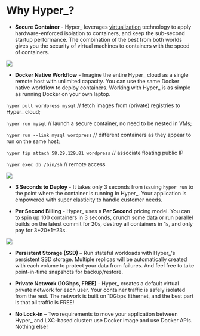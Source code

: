 # Why Hyper\_?

- **Secure Container** - Hyper\_ leverages [virtualization](github.com/hyperhq/hyper) technology to apply hardware-enforced isolation to containers, and keep the sub-second startup performance. The combination of the best from both worlds gives you the security of virtual machines to containers with the speed of containers.

![](https://trello-attachments.s3.amazonaws.com/5694785e124f36d746f5c7be/1511x393/b8b5cd31b59af44c0c86349e150438fb/HyperContainer_vs_LinuxContainer.png)

- **Docker Native Workflow** - Imagine the entire Hyper\_ cloud as a single remote host with unlimited capacity. You can use the same Docker native workflow to deploy containers. Working with Hyper\_ is as simple as running Docker on your own laptop.

 `hyper pull wordpress mysql` // fetch images from (private) registries to Hyper\_ cloud;

 `hyper run mysql` // launch a secure container, no need to be nested in VMs;
 
 `hyper run --link mysql wordpress` // different containers as they appear to run on the same host;

 `hyper fip attach 58.29.129.81 wordpress` // associate floating public IP

 `hyper exec db /bin/sh` // remote access

![](https://trello-attachments.s3.amazonaws.com/56daae9b816ec930c8d98197/1051x413/256afdcdaf886adcaf93ce86edd5529b/docker_native_workflow.png)

- **3 Seconds to Deploy** - It takes only 3 seconds from issuing `hyper run` to the point where the container is running in Hyper\_. Your application is empowered with super elasticity to handle customer needs.

- **Per Second Billing** - Hyper\_ uses a **Per Second** pricing model. You can to spin up 100 containers in 3 seconds, crunch some data or run parallel builds on the latest commit for 20s, destroy all containers in 1s, and only pay for 3+20+1=23s. 

![](https://trello-attachments.s3.amazonaws.com/56b19c6e5bb4a89f92d0e71f/903x472/2ccb5880a4286dd6d4c14eb19b3dab99/upload_2_3_2016_at_2_21_34_PM.png)

- **Persistent Storage (SSD)** – Run stateful workloads with Hyper\_'s persistent SSD storage. Multiple replicas will be automatically created with each volume to protect your data from failures. And feel free to take point-in-time snapshots for backup/restore.

- **Private Network (10Gbps, FREE)** - Hyper\_ creates a default virtual private network for each user. Your container traffic is safely isolated from the rest. The network is built on 10Gbps Ethernet, and the best part is that all traffic is FREE!

- **No Lock-in** – Two requirements to move your application between Hyper\_ and LXC-based cluster: use Docker image and use Docker APIs. Nothing else!

